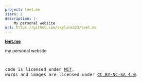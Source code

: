 ```yaml
---
project: leet.me
stars: 2
description: |-
    My personal website
url: https://github.com/skyline523/leet.me
---
```


**[leet.me](https://leetme.netlify.app)**

my personal website

<br>

<samp>code is licensed under <a href='./LICENSE'>MIT</a>,<br> words and images are licensed under <a href='https://creativecommons.org/licenses/by-nc-sa/4.0/'>CC BY-NC-SA 4.0</a></samp>.

